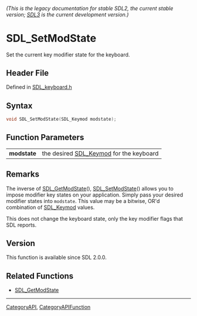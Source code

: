 ###### (This is the legacy documentation for stable SDL2, the current stable version; [SDL3](https://wiki.libsdl.org/SDL3/) is the current development version.)
# SDL_SetModState

Set the current key modifier state for the keyboard.

## Header File

Defined in [SDL_keyboard.h](https://github.com/libsdl-org/SDL/blob/SDL2/include/SDL_keyboard.h)

## Syntax

```c
void SDL_SetModState(SDL_Keymod modstate);

```

## Function Parameters

|                  |                                                       |
| ---------------- | ----------------------------------------------------- |
| **modstate**     | the desired [SDL_Keymod](SDL_Keymod) for the keyboard |

## Remarks

The inverse of [SDL_GetModState](SDL_GetModState)(),
[SDL_SetModState](SDL_SetModState)() allows you to impose modifier key
states on your application. Simply pass your desired modifier states into
`modstate`. This value may be a bitwise, OR'd combination of
[SDL_Keymod](SDL_Keymod) values.

This does not change the keyboard state, only the key modifier flags that
SDL reports.

## Version

This function is available since SDL 2.0.0.

## Related Functions

* [SDL_GetModState](SDL_GetModState)

----
[CategoryAPI](CategoryAPI), [CategoryAPIFunction](CategoryAPIFunction)


